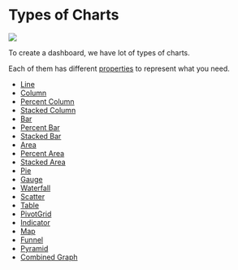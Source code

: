 # Types of Charts
[![](http://www.cubeplat.com:8081/wiki/wp-content/uploads/2018/01/Screenshot_2-2.png)](http://www.cubeplat.com:8081/wiki/wp-content/uploads/2018/01/Screenshot_2-2.png)

To create a dashboard, we have lot of types of charts.

Each of them has different  [properties](http://www.cubeplat.com:8081/wiki/en/knowledge-base/properties-window/)  to represent what you need.

-   [Line](http://www.cubeplat.com:8081/wiki/en/knowledge-base/line/)
-   [Column](http://www.cubeplat.com:8081/wiki/en/knowledge-base/column-2/)
-   [Percent Column](http://www.cubeplat.com:8081/wiki/en/knowledge-base/percent-column-2/)
-   [Stacked Column](http://www.cubeplat.com:8081/wiki/en/knowledge-base/stacked-column-2/)
-   [Bar](http://www.cubeplat.com:8081/wiki/en/knowledge-base/bar-2/)
-   [Percent Bar](http://www.cubeplat.com:8081/wiki/en/knowledge-base/percent-bar-2/)
-   [Stacked Bar](http://www.cubeplat.com:8081/wiki/en/knowledge-base/stacked-bar-2/)
-   [Area](http://www.cubeplat.com:8081/wiki/en/knowledge-base/area-2/)
-   [Percent Area](http://www.cubeplat.com:8081/wiki/en/knowledge-base/percent-area-2/)
-   [Stacked Area](http://www.cubeplat.com:8081/wiki/en/knowledge-base/stacked-area-2/)
-   [Pie](http://www.cubeplat.com:8081/wiki/en/knowledge-base/pie-2/)
-   [Gauge](http://www.cubeplat.com:8081/wiki/en/knowledge-base/gauge-2/)
-   [Waterfall](http://www.cubeplat.com:8081/wiki/en/knowledge-base/waterfall-2/)
-   [Scatter](http://www.cubeplat.com:8081/wiki/en/knowledge-base/scatter-2/)
-   [Table](http://www.cubeplat.com:8081/wiki/en/knowledge-base/table-2/)
-   [PivotGrid](http://www.cubeplat.com:8081/wiki/en/knowledge-base/pivotgrid-2/)
-   [Indicator](http://www.cubeplat.com:8081/wiki/en/knowledge-base/indicator-2/)
-   [Map](http://www.cubeplat.com:8081/wiki/en/knowledge-base/map-2/)
-   [Funnel](http://www.cubeplat.com:8081/wiki/en/knowledge-base/funnel-2/)
-   [Pyramid](http://www.cubeplat.com:8081/wiki/en/knowledge-base/pyramid-2/)
-   [Combined Graph](http://www.cubeplat.com:8081/wiki/en/knowledge-base/combined-graph-2/)
<!--stackedit_data:
eyJoaXN0b3J5IjpbNjQwMzk3NDcyLDczMDk5ODExNl19
-->